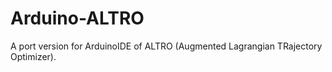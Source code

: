 # Arduino-ALTRO
A port version for ArduinoIDE of ALTRO (Augmented Lagrangian TRajectory Optimizer).
